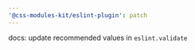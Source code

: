 ```yaml
---
'@css-modules-kit/eslint-plugin': patch
---
```


docs: update recommended values in `eslint.validate`
